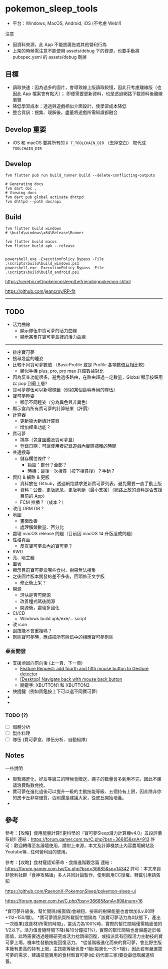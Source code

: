 # pokemon_sleep_tools

- 平台：Windows, MacOS, Android, iOS (不考慮 Web!!)

注意

- 因資料來源，此 App 不能放廣告或其他營利行為
- 上架的時候需注意不能使用 assets/debug 下的資源，也要手動將 pubspec.yaml 的 assets/debug 刪掉

## 目標

- 讀取快速：因為過多的圖片，會導致線上版讀取較慢，因此只考慮離線版（也因此 App 檔案會有點大）；
  即便需要更新資料，也是透過網路下載資料後離線瀏覽
- 降低學習成本：透過與遊戲相似介面設計，使學習成本降低
- 整合資訊：搜集、理解後，盡量將遊戲所需知識都融合

## Develop 重要

- iOS 和 macOS 要將所有的 `D T_TOOLCHAIN_DIR` （去掉空白） 取代成 `TOOLCHAIN_DIR`

## Develop

```shell
fvm flutter pub run build_runner build --delete-conflicting-outputs

# Generating docs
fvm dart doc .
# Viewing docs
fvm dart pub global activate dhttpd
fvm dhttpd --path doc/api
```

## Build

```shell
fvm flutter build windows
# \build\windows\x64\Release\Runner

fvm flutter build macos
fvm flutter build apk --release


powershell.exe -ExecutionPolicy Bypass -File .\scripts\build\build_windows.ps1
powershell.exe -ExecutionPolicy Bypass -File .\scripts\build\build_android.ps1

```

https://serebii.net/pokemonsleep/befriendingpokemon.shtml

https://github.com/jeancroy/RP-fit


---

## TODO

- 活力曲線
  - 顯示隊伍中寶可夢的活力曲線
  - 顯示某隻在寶可夢盒裡的活力曲線

---

- 排序寶可夢
- 搜尋幾星的睡姿
- 比較不同寶可夢數值 （BasicProfile 或是 Profile 各項數值互相比較）
  - 類似手機 plus, pro, pro max 詳細數據對比
- 因為反查功能很多，避免過多路由，在路由超過一定數量，Global 顯示按鈕用以 pop 到最上層?
- 寶可夢隊伍可以新增標籤（例如某個島嶼專用的隊伍）
- 寶可夢睡姿
  - 顯示不同睡姿（分為異色與非異色）
- 顯示盒內所有寶可夢的計算結果（評價）
- 計算器
  - 更新狼大新版計算器
  - 增加權重功能？
- 寶可夢
  - 排序（包含圖鑑及寶可夢盒）
  - 登錄日期：可讓使用者紀錄遊戲內實際捕獲的時間
- 共通搜尋
  - 儲存欄位條件？
    - 範圍：部分？全部？
    - 時機：最後一次搜尋（按下搜尋後）？手動？
- 資料 & 網路 & 更版
  - 資料放在 Github，透過網路請求更新寶可夢列表，避免需要一直手動上版
  - 資料：公告、更版訊息、更版判斷（最小支援）（網路上放的資料是否支援目前的 App）
  - FCM 推播？（成本？）
- 改用 ORM DB？
- 地圖
  - 畫面改善
  - 處理解鎖數量、百分比
- 處理 macOS release 問題（目前因 macOS 14 升版造成問題）
- 性格頁面
  - 反查寶可夢盒內的寶可夢？
- RWD
- 亮、暗主題
- 圖表
- 顯示目前寶可夢盒哪些食材、樹果無法搜集
- 之後圖片版本開發的差不多後，回頭修正文字版
  - 修正後上架？
- 開源
  - 評估是否可開源 
  - 改善程式碼後開源
  - 開源後，處理多國化
- CI/CD
  - Windows build apk/exe/... script
- 改 icon
- 副技能不會重複嗎？
- 刪除寶可夢時，應該把所有隊伍中的相應寶可夢刪除

### 桌面開發

- 支援滑鼠向前向後 (上一頁、下一頁)
  - [Feature Request: add fourth and fifth mouse button to Gesture detector](https://github.com/flutter/flutter/issues/115641)
  - [\[Desktop\] Navigate back with mouse back button](https://github.com/flutter/flutter/issues/56919)
  - 關鍵字: XBUTTON1 和 XBUTTON2
- 快捷鍵（例如圖鑑按上下可以選不同寶可夢）
- 
- 


### TODO (?)

- [ ] 個體分析
- [ ] 製作料理
- [ ] 隊伍 (寶可夢盒、隊伍分析、自動組隊)

## Notes

一些說明

- 聯繫繩進化，好友等級三的時候會贈送，繩子的數量會多到用不完，因此不建議浪費點數兌換。
- 寶可夢在進化過後可以提升一級的主動技能等級、五個持有上限，因此除非你的皮卡丘非常優質，否則還是建議大家，從皮丘開始培養。
-

## 參考

參考：【攻略】使用能量計算!!更科學的『寶可夢Sleep潛力計算機v4.0』五段評價系統!!
連結：https://forum.gamer.com.tw/C.php?bsn=36685&snA=913
許可：歡迎轉傳至各論壇使用，請附上來源，本文及計算機禁止內容農場網站及Youtube等...任何營利目的使用。

參考：【攻略】食材寵認知革命 - 食譜進階觀念篇
連結：https://forum.gamer.com.tw/Co.php?bsn=36685&sn=14342
許可：本文來自非營利社群「食神攻略組」多人共同討論製作，使用創用CC授權，轉載引用請告知

https://github.com/RaenonX-PokemonSleep/pokemon-sleep-ui

https://forum.gamer.com.tw/C.php?bsn=36685&snA=89&tnum=16

*寶可夢升級後，幫忙間隔(帳面值)會縮短、撿來的樹果能量也會增加(Lv.60時 +112~150/顆)。
*寶可夢資訊頁所載幫忙間隔為「該寶可夢活力為0狀態下，產出一次樹果(或食材)所需的時間」，當活力為100%時，實際的幫忙間隔僅需帳面值的1/2以下。活力值會隨時間下降(每10分鐘扣1%)，實際的幫忙間隔也會越趨近於帳面值，此時需要透過睡眠研究或活力枕頭來回復，或指派具有回復活力主動技的寶可夢上場，機率性發動技能回復活力。
*從低階級進化而來的寶可夢，會比野生版本擁有更高的持有上限，主技能等級也會+1級(每進化一次+1級)，因此若有嚴選寶可夢的需求，建議技能實用的食材型寶可夢(如:初代御三家)要從最低階嚴選培養。



